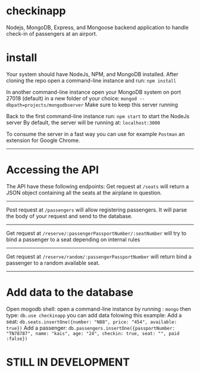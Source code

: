 # checkinapp
Nodejs, MongoDB, Express, and Mongoose backend application to handle check-in of passengers at an airport.


# install
Your system should have NodeJs, NPM, and MongoDB installed.
After cloning the repo open a command-line instance and run:
`npm install`

In another command-line instance open your MongoDB system on port 27018 (default) in a new folder of your choice:
`mongod --dbpath=projects/mongodbserver`
Make sure to keep this server running

Back to the first command-line instance run:
`npm start` to start the NodeJs server
By default, the server will be running at: `localhost:3000`

To consume the server in a fast way you can use for example `Postman` an extension for Google Chrome.

---

# Accessing the API
The API have these following endpoints:
Get request at `/seats` will return a JSON object containing all the seats at the airplane in question.
***
Post request at `/passengers` will allow registering passengers. It will parse the body of your request and send to the database.
***
Get request at `/reserve/:passengerPassportNumber/:seatNumber` will try to bind a passenger to a seat depending on internal rules
***
Get request at `/reserve/random/:passengerPassportNumber` will return bind a passenger to a random available seat.

---

# Add data to the database 
Open mogodb shell: open a command-line instance by running :
`mongo`
then type:
`db.use checkinapp`
you can add data folowing this example:
Add a seat: `db.seats.insertOne({number: "N88", price: "454", available: true})`
Add a passenger: `db.passengers.insertOne({passportNumber: "TN78787", name: "kais", age: "24", checkin: true, seat: "", paid :false})`

# STILL IN DEVELOPMENT
